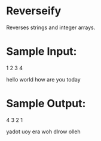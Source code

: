 # Reverseify
Reverses strings and integer arrays.

Sample Input:
=============
1 2 3 4

hello world how are you today

Sample Output:
==============
4 3 2 1

yadot uoy era woh dlrow olleh
